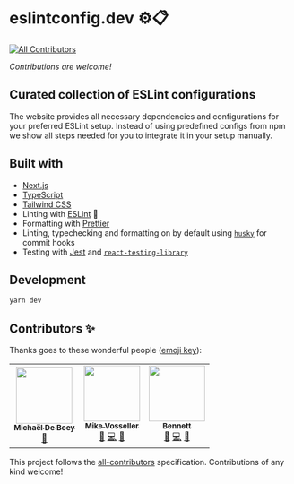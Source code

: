 # eslintconfig.dev ⚙️📋
<!-- ALL-CONTRIBUTORS-BADGE:START - Do not remove or modify this section -->
[![All Contributors](https://img.shields.io/badge/all_contributors-3-orange.svg?style=flat-square)](#contributors-)
<!-- ALL-CONTRIBUTORS-BADGE:END -->

*Contributions are welcome!*

## Curated collection of ESLint configurations

The website provides all necessary dependencies and configurations for your preferred ESLint setup. Instead of using predefined configs from npm we show all steps needed for you to integrate it in your setup manually.

## Built with

- [Next.js](https://nextjs.org/)
- [TypeScript](https://www.typescriptlang.org/)
- [Tailwind CSS](https://tailwindcss.com/)
- Linting with [ESLint](https://eslint.org/) 🤪
- Formatting with [Prettier](https://prettier.io/)
- Linting, typechecking and formatting on by default using [`husky`](https://github.com/typicode/husky) for commit hooks
- Testing with [Jest](https://jestjs.io/) and [`react-testing-library`](https://testing-library.com/docs/react-testing-library/intro)

## Development

```bash
yarn dev
```

## Contributors ✨

Thanks goes to these wonderful people ([emoji key](https://allcontributors.org/docs/en/emoji-key)):

<!-- ALL-CONTRIBUTORS-LIST:START - Do not remove or modify this section -->
<!-- prettier-ignore-start -->
<!-- markdownlint-disable -->
<table>
  <tr>
    <td align="center"><a href="https://michaeldeboey.be"><img src="https://avatars3.githubusercontent.com/u/6643991?v=4" width="100px;" alt=""/><br /><sub><b>Michaël De Boey</b></sub></a><br /><a href="#tool-MichaelDeBoey" title="Tools">🔧</a></td>
    <td align="center"><a href="http://www.twitter.com/mpv"><img src="https://avatars0.githubusercontent.com/u/566863?v=4" width="100px;" alt=""/><br /><sub><b>Mike Vosseller</b></sub></a><br /><a href="https://github.com/bennettdams/eslintconfig.dev/issues?q=author%3Ampvosseller" title="Bug reports">🐛</a> <a href="https://github.com/bennettdams/eslintconfig.dev/commits?author=mpvosseller" title="Code">💻</a> <a href="#tool-mpvosseller" title="Tools">🔧</a></td>
    <td align="center"><a href="https://github.com/bennettdams"><img src="https://avatars3.githubusercontent.com/u/29319414?v=4" width="100px;" alt=""/><br /><sub><b>Bennett</b></sub></a><br /><a href="https://github.com/bennettdams/eslintconfig.dev/issues?q=author%3Abennettdams" title="Bug reports">🐛</a> <a href="https://github.com/bennettdams/eslintconfig.dev/commits?author=bennettdams" title="Code">💻</a> <a href="#tool-bennettdams" title="Tools">🔧</a></td>
  </tr>
</table>

<!-- markdownlint-enable -->
<!-- prettier-ignore-end -->
<!-- ALL-CONTRIBUTORS-LIST:END -->

This project follows the [all-contributors](https://github.com/all-contributors/all-contributors) specification. Contributions of any kind welcome!